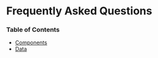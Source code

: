 # Frequently Asked Questions

### Table of Contents

- [Components](faq/com.md)
- [Data](faq/data.md)
